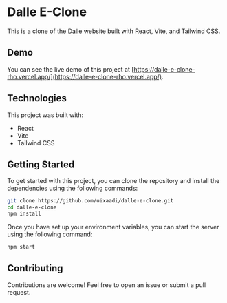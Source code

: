 # Dalle E-Clone

This is a clone of the [Dalle](https://dalle.com/) website built with React, Vite, and Tailwind CSS.

## Demo

You can see the live demo of this project at [https://dalle-e-clone-rho.vercel.app/](https://dalle-e-clone-rho.vercel.app/).

## Technologies

This project was built with:

- React
- Vite
- Tailwind CSS

## Getting Started
To get started with this project, you can clone the repository and install the dependencies using the following commands:
```bash
git clone https://github.com/uixaadi/dalle-e-clone.git
cd dalle-e-clone
npm install
```

Once you have set up your environment variables, you can start the server using the following command:
```bash
npm start
```

## Contributing
Contributions are welcome! Feel free to open an issue or submit a pull request.

